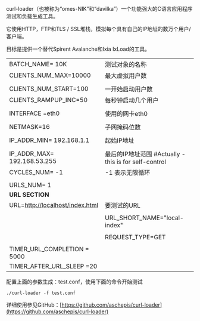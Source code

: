 

curl-loader（也被称为“omes-NIK”和“davilka”）一个功能强大的C语言应用程序测试和负载生成工具。 

它使用HTTP，FTP和TLS / SSL堆栈，模拟每个具有自己的IP地址的数万个用户/客户端。 

目标是提供一个替代Spirent Avalanche和Ixia IxLoad的工具。



|  |  |
| :--- | :--- |
| BATCH\_NAME= 10K | 测试对象的名称 |
| CLIENTS\_NUM\_MAX=10000 | 最大虚拟用户数 |
|  |  |
| CLIENTS\_NUM\_START=100 | 一开始启动用户数 |
| CLIENTS\_RAMPUP\_INC=50 | 每秒钟启动几个用户 |
|  |  |
| INTERFACE =eth0 | 使用的网卡eth0 |
|  |  |
| NETMASK=16 | 子网掩码位数 |
|  |  |
| IP\_ADDR\_MIN= 192.168.1.1 | 起始IP地址 |
|  |  |
| IP\_ADDR\_MAX= 192.168.53.255 | 最后的IP地址范围   \#Actually - this is for self-control |
| CYCLES\_NUM= -1 | -1 表示无限循环 |
|  |  |
| URLS\_NUM= 1 |  |
| **URL SECTION** |  |
| URL=[http://localhost/index.html](http://localhost/index.html) | 要测试的URL |
|  |  |
|  | URL\_SHORT\_NAME="local-index" |
|  |  |
|  | REQUEST\_TYPE=GET |
|  |  |
| TIMER\_URL\_COMPLETION = 5000 |  |
| TIMER\_AFTER\_URL\_SLEEP =20 |  |

配置上面的参数生成：test.conf，使用下面的命令开始测试

`./curl-loader -f test.conf`

详细使用参见GitHub：[https://github.com/aschepis/curl-loader](https://github.com/aschepis/curl-loader)

